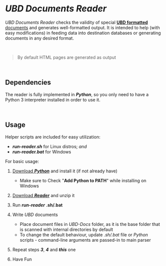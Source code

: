 # ***UBD Documents Reader***

*UBD Documents Reader* checks the validity of special [**UBD formatted** documents](https://github.com/ubrant/documents-format) and generates well-formatted output. It is intended to help (with easy modifications) in feeding data into destination databases or generating documents in any desired format.

&nbsp;

> By default HTML pages are generated as output


&nbsp;


## Dependencies

The reader is fully implemented in ***Python***, so you only need to have a Python 3 interpreter installed in order to use it.


&nbsp;


## Usage

Helper scripts are included for easy utilization:

  * ***run-reader.sh*** for Linux distros; *and*
  * ***run-reader.bat*** for Windows

For basic usage:

1. [Download ***Python***](https://www.python.org/downloads/) and install it (if not already have)
    - Make sure to Check "**Add Python to PATH**" while installing on Windows

2. [Download ***Reader***](https://github.com/ubrant/documents-reader/archive/refs/heads/main.zip) and unzip it
3. Run ***run-reader*** **.sh/.bat**
4. Write *UBD* documents
    - Place document files in *UBD-Docs* folder, as it is the base folder that is scanned with internal directories by default
    - To change the default behaviour, update *.sh/.bat* file or *Python* scripts - command-line arguments are passed-in to main parser
5. Repeat steps ***3***, ***4*** and ***this*** one
6. Have Fun
